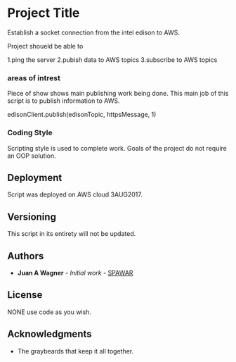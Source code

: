 # Project Title

Establish a socket connection from the intel edison to AWS.

Project shoueld be able to

1.ping the server
2.pubish data to AWS topics
3.subscribe to AWS topics


### areas of intrest

  Piece of show shows main publishing work being done. This main job of this script is to publish information to AWS.

  edisonClient.publish(edisonTopic, httpsMessage, 1)

### Coding Style

Scripting style is used to complete work. Goals of the project do not require an OOP solution.

## Deployment

Script was deployed on AWS cloud 3AUG2017.

## Versioning

This script in its entirety will not be updated.

## Authors

* **Juan A Wagner** - *Initial work* - [SPAWAR](https://www.linkedin.com/in/juanwagner/)

## License

NONE use code as you wish.

## Acknowledgments

* The graybeards that keep it all together.
